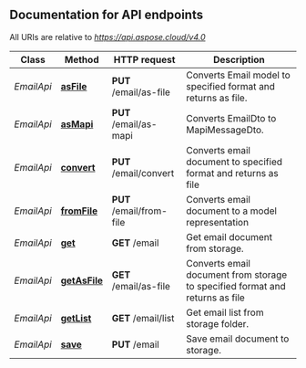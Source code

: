 

## Documentation for API endpoints

All URIs are relative to *https://api.aspose.cloud/v4.0*

Class | Method | HTTP request | Description
------------ | ------------- | ------------- | -------------
*EmailApi* | [**asFile**](EmailApi.md#asFile) | **PUT** /email/as-file | Converts Email model to specified format and returns as file.             
*EmailApi* | [**asMapi**](EmailApi.md#asMapi) | **PUT** /email/as-mapi | Converts EmailDto to MapiMessageDto.             
*EmailApi* | [**convert**](EmailApi.md#convert) | **PUT** /email/convert | Converts email document to specified format and returns as file             
*EmailApi* | [**fromFile**](EmailApi.md#fromFile) | **PUT** /email/from-file | Converts email document to a model representation             
*EmailApi* | [**get**](EmailApi.md#get) | **GET** /email | Get email document from storage.             
*EmailApi* | [**getAsFile**](EmailApi.md#getAsFile) | **GET** /email/as-file | Converts email document from storage to specified format and returns as file             
*EmailApi* | [**getList**](EmailApi.md#getList) | **GET** /email/list | Get email list from storage folder.             
*EmailApi* | [**save**](EmailApi.md#save) | **PUT** /email | Save email document to storage.             


    
